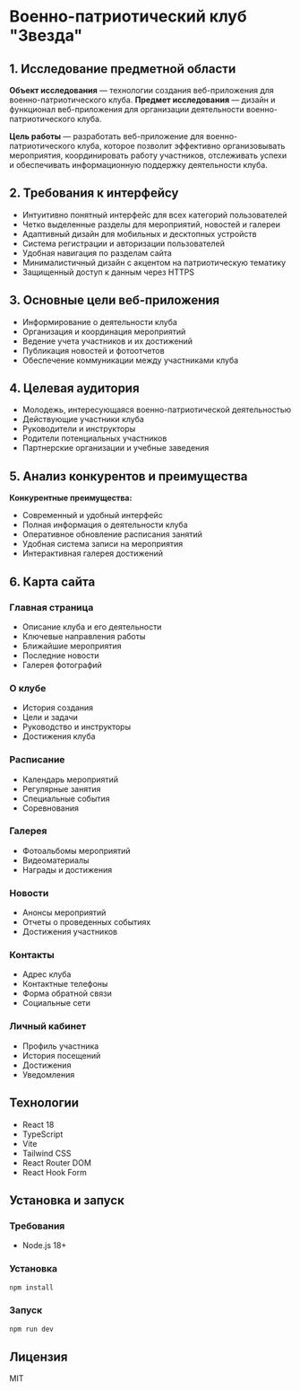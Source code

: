 # Военно-патриотический клуб "Звезда"

## 1. Исследование предметной области
**Объект исследования** — технологии создания веб-приложения для военно-патриотического клуба.
**Предмет исследования** — дизайн и функционал веб-приложения для организации деятельности военно-патриотического клуба.

**Цель работы** — разработать веб-приложение для военно-патриотического клуба, которое позволит эффективно организовывать мероприятия, координировать работу участников, отслеживать успехи и обеспечивать информационную поддержку деятельности клуба.

## 2. Требования к интерфейсу
- Интуитивно понятный интерфейс для всех категорий пользователей
- Четко выделенные разделы для мероприятий, новостей и галереи
- Адаптивный дизайн для мобильных и десктопных устройств
- Система регистрации и авторизации пользователей
- Удобная навигация по разделам сайта
- Минималистичный дизайн с акцентом на патриотическую тематику
- Защищенный доступ к данным через HTTPS

## 3. Основные цели веб-приложения
- Информирование о деятельности клуба
- Организация и координация мероприятий
- Ведение учета участников и их достижений
- Публикация новостей и фотоотчетов
- Обеспечение коммуникации между участниками клуба

## 4. Целевая аудитория
- Молодежь, интересующаяся военно-патриотической деятельностью
- Действующие участники клуба
- Руководители и инструкторы
- Родители потенциальных участников
- Партнерские организации и учебные заведения

## 5. Анализ конкурентов и преимущества
**Конкурентные преимущества:**
- Современный и удобный интерфейс
- Полная информация о деятельности клуба
- Оперативное обновление расписания занятий
- Удобная система записи на мероприятия
- Интерактивная галерея достижений

## 6. Карта сайта
### Главная страница
- Описание клуба и его деятельности
- Ключевые направления работы
- Ближайшие мероприятия
- Последние новости
- Галерея фотографий

### О клубе
- История создания
- Цели и задачи
- Руководство и инструкторы
- Достижения клуба

### Расписание
- Календарь мероприятий
- Регулярные занятия
- Специальные события
- Соревнования

### Галерея
- Фотоальбомы мероприятий
- Видеоматериалы
- Награды и достижения

### Новости
- Анонсы мероприятий
- Отчеты о проведенных событиях
- Достижения участников

### Контакты
- Адрес клуба
- Контактные телефоны
- Форма обратной связи
- Социальные сети

### Личный кабинет
- Профиль участника
- История посещений
- Достижения
- Уведомления

## Технологии
- React 18
- TypeScript
- Vite
- Tailwind CSS
- React Router DOM
- React Hook Form

## Установка и запуск

### Требования
- Node.js 18+

### Установка
```bash
npm install
```

### Запуск
```bash
npm run dev
```

## Лицензия
MIT